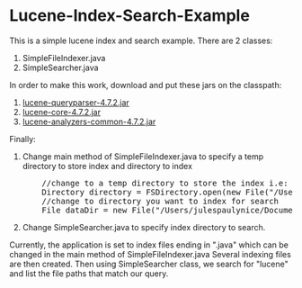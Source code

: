 Lucene-Index-Search-Example
===========================

This is a simple lucene index and search example.  There are 2 classes:  

1. SimpleFileIndexer.java
2. SimpleSearcher.java

In order to make this work, download and put these jars on the classpath:

1. <a href="http://repo1.maven.org/maven2/org/apache/lucene/lucene-queryparser/4.7.2/lucene-queryparser-4.7.2.jar">lucene-queryparser-4.7.2.jar</a>
2. <a href="http://repo1.maven.org/maven2/org/apache/lucene/lucene-core/4.7.2/lucene-core-4.7.2.jar">lucene-core-4.7.2.jar</a>
3.  <a href="http://repo1.maven.org/maven2/org/apache/lucene/lucene-analyzers-common/4.7.2/lucene-analyzers-common-4.7.2.jar">lucene-analyzers-common-4.7.2.jar</a>
  
Finally:
1.  Change main method of SimpleFileIndexer.java to specify a temp directory to store index and directory to index
    <pre>
		//change to a temp directory to store the index i.e: c://temp/index
		Directory directory = FSDirectory.open(new File("/Users/julespaulynice/Documents/search/index"));
		//change to directory you want to index for search
		File dataDir = new File("/Users/julespaulynice/Documents/workspace");
    </pre>
2.  Change SimpleSearcher.java to specify index directory to search.

Currently, the application is set to index files ending in ".java" which can be changed in the main method of SimpleFileIndexer.java
Several indexing files are then created.  Then using SimpleSearcher class, we search for "lucene" and list the file paths that match our query.
